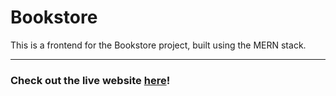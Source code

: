 # Bookstore

This is a frontend for the Bookstore project, built using the MERN stack.<br /><hr />
### Check out the live website [here](https://sweet-moonbeam-252ab7.netlify.app/)!
